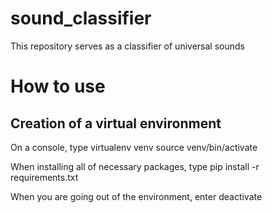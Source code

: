 # sound_classifier
This repository serves as a classifier of universal sounds

# How to use
## Creation of a virtual environment
On a console, type
virtualenv venv
source venv/bin/activate

When installing all of necessary packages, type
pip install -r requirements.txt

When you are going out of the environment, enter 
deactivate

